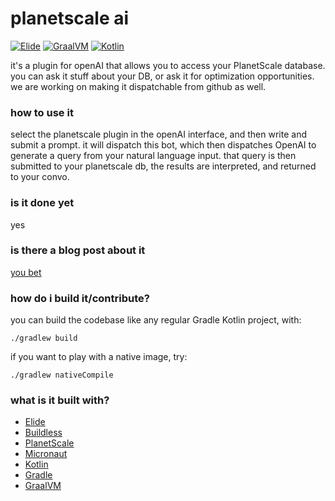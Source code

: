 # planetscale ai

[![Elide](https://elide.dev/shield)](https://elide.dev)
[![GraalVM](https://img.shields.io/badge/GraalVM-22.3.x-blue.svg?logo=oracle)](https://www.graalvm.org/)
[![Kotlin](https://img.shields.io/badge/Kotlin-1.8.20-blue.svg?logo=kotlin)](http://kotlinlang.org)

it's a plugin for openAI that allows you to access your PlanetScale database. you can ask it stuff about your DB, or ask
it for optimization opportunities. we are working on making it dispatchable from github as well.

### how to use it

select the planetscale plugin in the openAI interface, and then write and submit a prompt. it will dispatch this bot,
which then dispatches OpenAI to generate a query from your natural language input. that query is then submitted to your
planetscale db, the results are interpreted, and returned to your convo.

### is it done yet

yes

### is there a blog post about it

[you bet](https://cacheflow.blog)

### how do i build it/contribute?

you can build the codebase like any regular Gradle Kotlin project, with:
```
./gradlew build
```

if you want to play with a native image, try:
```
./gradlew nativeCompile
```

### what is it built with?

- [Elide](https://elide.dev)
- [Buildless](https://less.build)
- [PlanetScale](https://planetscale.com)
- [Micronaut](https://micronaut.io)
- [Kotlin](https://kotlinlang.org)
- [Gradle](https://gradle.org)
- [GraalVM](https://graalvm.org)
